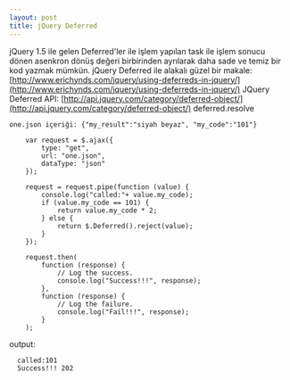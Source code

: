 ```yaml
---
layout: post
title: jQuery Deferred
---
```

jQuery 1.5 ile gelen Deferred'ler ile işlem yapılan task ile işlem sonucu dönen asenkron dönüş değeri birbirinden ayrılarak daha sade ve temiz bir kod yazmak mümkün.
jQuery Deferred ile alakalı güzel bir makale: [http://www.erichynds.com/jquery/using-deferreds-in-jquery/](http://www.erichynds.com/jquery/using-deferreds-in-jquery/) 
JQuery Deferred API: [http://api.jquery.com/category/deferred-object/](http://api.jquery.com/category/deferred-object/)
deferred.resolve 

```
one.json içeriği: {"my_result":"siyah beyaz", "my_code":"101"}
```

```
    var request = $.ajax({
        type: "get",
        url: "one.json",
        dataType: "json"
    });

    request = request.pipe(function (value) {
        console.log("called:"+ value.my_code);
        if (value.my_code == 101) {
            return value.my_code * 2;
        } else {
            return $.Deferred().reject(value);
        }
    });

    request.then(
        function (response) {
            // Log the success.
            console.log("Success!!!", response);
        },
        function (response) {
            // Log the failure.
            console.log("Fail!!!", response);
        }
    );
```

output:
```
  called:101
  Success!!! 202 
```  
